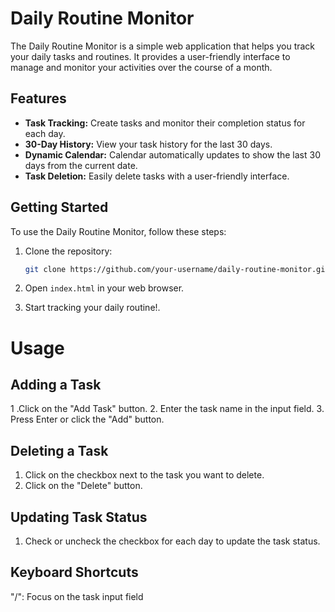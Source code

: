 # Daily Routine Monitor

The Daily Routine Monitor is a simple web application that helps you track your daily tasks and routines. It provides a user-friendly interface to manage and monitor your activities over the course of a month.

## Features

- **Task Tracking:** Create tasks and monitor their completion status for each day.
- **30-Day History:** View your task history for the last 30 days.
- **Dynamic Calendar:** Calendar automatically updates to show the last 30 days from the current date.
- **Task Deletion:** Easily delete tasks with a user-friendly interface.

## Getting Started

To use the Daily Routine Monitor, follow these steps:

1. Clone the repository:

   ```bash
   git clone https://github.com/your-username/daily-routine-monitor.git

2. Open `index.html` in your web browser.

3. Start tracking your daily routine!.

# Usage
## Adding a Task
1 .Click on the "Add Task" button.
2. Enter the task name in the input field.
3. Press Enter or click the "Add" button.

## Deleting a Task
1. Click on the checkbox next to the task you want to delete.
2. Click on the "Delete" button.

## Updating Task Status
1. Check or uncheck the checkbox for each day to update the task status.
   
## Keyboard Shortcuts
"/": Focus on the task input field

